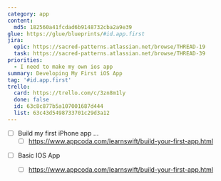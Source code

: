 ```yaml
---
category: app
content:
  md5: 182560a41fcdad6b9148732cba2a9e39
glue: https://glue/blueprints/#id.app.first
jira:
  epic: https://sacred-patterns.atlassian.net/browse/THREAD-19
  task: https://sacred-patterns.atlassian.net/browse/THREAD-39
priorities:
  - I need to make my own ios app
summary: Developing My First iOS App
tag: '#id.app.first'
trello:
  card: https://trello.com/c/3zn8m1ly
  done: false
  id: 63c8c877b5a107001687d444
  list: 63c43d5498733701c29d3a12
---
```


- [ ] Build my first iPhone app ...
    - [ ] https://www.appcoda.com/learnswift/build-your-first-app.html
* [ ] Basic IOS App
    * [ ] https://www.appcoda.com/learnswift/build-your-first-app.html

